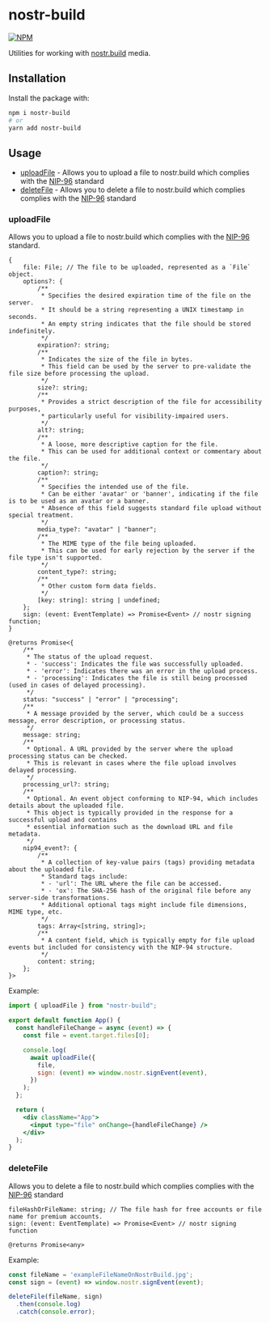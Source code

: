 # nostr-build
[![NPM](https://img.shields.io/npm/v/nostr-build.svg)](https://www.npmjs.com/package/nostr-build)

Utilities for working with [nostr.build](https://nostr.build/) media.

## Installation

Install the package with:

```bash
npm i nostr-build
# or
yarn add nostr-build
```

## Usage

- [uploadFile](#uploadFile) - Allows you to upload a file to nostr.build which complies with the [NIP-96](https://github.com/nostr-protocol/nips/blob/master/96.md) standard
- [deleteFile](#deleteFile) - Allows you to delete a file to nostr.build which complies complies with the [NIP-96](https://github.com/nostr-protocol/nips/blob/master/96.md) standard

### uploadFile

Allows you to upload a file to nostr.build which complies with the [NIP-96](https://github.com/nostr-protocol/nips/blob/master/96.md) standard.

```
{
    file: File; // The file to be uploaded, represented as a `File` object.
    options?: {
        /**
         * Specifies the desired expiration time of the file on the server.
         * It should be a string representing a UNIX timestamp in seconds.
         * An empty string indicates that the file should be stored indefinitely.
         */
        expiration?: string;
        /**
         * Indicates the size of the file in bytes.
         * This field can be used by the server to pre-validate the file size before processing the upload.
         */
        size?: string;
        /**
         * Provides a strict description of the file for accessibility purposes,
         * particularly useful for visibility-impaired users.
         */
        alt?: string;
        /**
         * A loose, more descriptive caption for the file.
         * This can be used for additional context or commentary about the file.
         */
        caption?: string;
        /**
         * Specifies the intended use of the file.
         * Can be either 'avatar' or 'banner', indicating if the file is to be used as an avatar or a banner.
         * Absence of this field suggests standard file upload without special treatment.
         */
        media_type?: "avatar" | "banner";
        /**
         * The MIME type of the file being uploaded.
         * This can be used for early rejection by the server if the file type isn't supported.
         */
        content_type?: string;
        /**
         * Other custom form data fields.
         */
        [key: string]: string | undefined;
    };
    sign: (event: EventTemplate) => Promise<Event> // nostr signing function;
}

@returns Promise<{
    /**
     * The status of the upload request.
     * - 'success': Indicates the file was successfully uploaded.
     * - 'error': Indicates there was an error in the upload process.
     * - 'processing': Indicates the file is still being processed (used in cases of delayed processing).
     */
    status: "success" | "error" | "processing";
    /**
     * A message provided by the server, which could be a success message, error description, or processing status.
     */
    message: string;
    /**
     * Optional. A URL provided by the server where the upload processing status can be checked.
     * This is relevant in cases where the file upload involves delayed processing.
     */
    processing_url?: string;
    /**
     * Optional. An event object conforming to NIP-94, which includes details about the uploaded file.
     * This object is typically provided in the response for a successful upload and contains
     * essential information such as the download URL and file metadata.
     */
    nip94_event?: {
        /**
         * A collection of key-value pairs (tags) providing metadata about the uploaded file.
         * Standard tags include:
         * - 'url': The URL where the file can be accessed.
         * - 'ox': The SHA-256 hash of the original file before any server-side transformations.
         * Additional optional tags might include file dimensions, MIME type, etc.
         */
        tags: Array<[string, string]>;
        /**
         * A content field, which is typically empty for file upload events but included for consistency with the NIP-94 structure.
         */
        content: string;
    };
}>
```

Example:

```jsx
import { uploadFile } from "nostr-build";

export default function App() {
  const handleFileChange = async (event) => {
    const file = event.target.files[0];

    console.log(
      await uploadFile({
        file,
        sign: (event) => window.nostr.signEvent(event),
      })
    );
  };

  return (
    <div className="App">
      <input type="file" onChange={handleFileChange} />
    </div>
  );
}

```

### deleteFile

Allows you to delete a file to nostr.build which complies complies with the [NIP-96](https://github.com/nostr-protocol/nips/blob/master/96.md) standard

```
fileHashOrFileName: string; // The file hash for free accounts or file name for premium accounts.
sign: (event: EventTemplate) => Promise<Event> // nostr signing function

@returns Promise<any>
```

Example:

```js
const fileName = 'exampleFileNameOnNostrBuild.jpg';
const sign = (event) => window.nostr.signEvent(event);

deleteFile(fileName, sign)
  .then(console.log)
  .catch(console.error);
```


